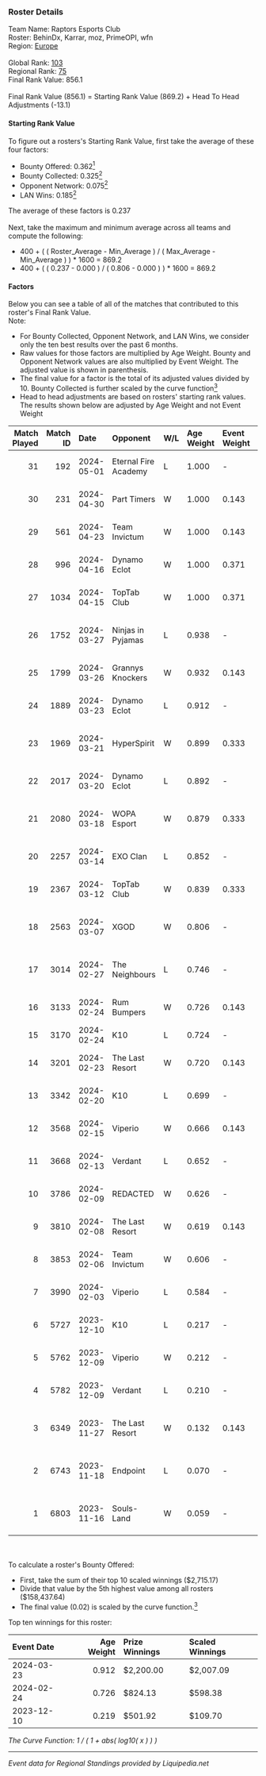 ### Roster Details<br />
Team Name: Raptors Esports Club<br />
Roster: BehinDx, Karrar, moz, PrimeOPI, wfn<br />
Region: [Europe]( ../standings_europe.md)<br />
<br />
Global Rank: [103](../standings_global.md)<br />
Regional Rank: [75]( ../standings_europe.md)<br />
Final Rank Value:  856.1<br />
<br />
Final Rank Value (856.1) = Starting Rank Value (869.2) + Head To Head Adjustments (-13.1)<br />

#### Starting Rank Value<br />
To figure out a rosters's Starting Rank Value, first take the average of these four factors:<br />
- Bounty Offered: 0.362[<sup>1</sup>](#table2)
- Bounty Collected: 0.325[<sup>2</sup>](#table1)
- Opponent Network: 0.075[<sup>2</sup>](#table1)
- LAN Wins: 0.185[<sup>2</sup>](#table1)

The average of these factors is 0.237<br />
<br />
Next, take the maximum and minimum average across all teams and compute the following:<br />
- 400 + ( ( Roster_Average - Min_Average ) / ( Max_Average - Min_Average ) ) * 1600 = 869.2
- 400 + ( ( 0.237 - 0.000 ) / ( 0.806 - 0.000 ) ) * 1600 = 869.2


#### Factors<br />
Below you can see a table of all of the matches that contributed to this roster's Final Rank Value.<br />
Note:<br />

- For Bounty Collected, Opponent Network, and LAN Wins, we consider only the ten best results over the past 6 months.
- Raw values for those factors are multiplied by Age Weight. Bounty and Opponent Network values are also multiplied by Event Weight. The adjusted value is shown in parenthesis.
- The final value for a factor is the total of its adjusted values divided by 10. Bounty Collected is further scaled by the curve function[<sup>3</sup>](#curveFunction)
- Head to head adjustments are based on rosters' starting rank values. The results shown below are adjusted by Age Weight and not Event Weight
<span id="table1"></span><br />


| Match Played | Match ID | Date       | Opponent             | W/L | Age Weight | Event Weight | Bounty Collected | Opponent Network | LAN Wins      | H2H Adj. | Roster                                          |
| -: | -: | :- | :- | :- | :- | :- | :- | :- | :- | -: | :- |
|           31 |      192 | 2024-05-01 | Eternal Fire Academy | L   | 1.000      | -            | -                | -                | -             |   -27.51 | BehinDx, Karrar, moz, PrimeOPI, wfn             |
|           30 |      231 | 2024-04-30 | Part Timers          | W   | 1.000      | 0.143        | 0.000 (0.000)    | -                | false (0.000) |     3.54 | BehinDx, Karrar, moz, PrimeOPI, wfn             |
|           29 |      561 | 2024-04-23 | Team Invictum        | W   | 1.000      | 0.143        | 0.000 (0.000)    | 0.141 (0.020)    | false (0.000) |     3.73 | BehinDx, Karrar, moz, PrimeOPI, wfn             |
|           28 |      996 | 2024-04-16 | Dynamo Eclot         | W   | 1.000      | 0.371        | 0.189 (0.070)    | 0.953 (0.354)    | false (0.000) |    21.57 | BehinDx, Karrar, moz, PrimeOPI, wfn             |
|           27 |     1034 | 2024-04-15 | TopTab Club          | W   | 1.000      | 0.371        | -                | 0.065 (0.024)    | false (0.000) |     4.21 | BehinDx, Karrar, moz, PrimeOPI, wfn             |
|           26 |     1752 | 2024-03-27 | Ninjas in Pyjamas    | L   | 0.938      | -            | -                | -                | -             |    -5.26 | alex, BluePho3nix, maxster, REZ, Silence        |
|           25 |     1799 | 2024-03-26 | Grannys Knockers     | W   | 0.932      | 0.143        | 0.061 (0.008)    | 0.177 (0.024)    | false (0.000) |    17.20 | BehinDx, Karrar, moz, PrimeOPI, wfn             |
|           24 |     1889 | 2024-03-23 | Dynamo Eclot         | L   | 0.912      | -            | -                | -                | -             |    -6.17 | BehinDx, Karrar, moz, PrimeOPI, wfn             |
|           23 |     1969 | 2024-03-21 | HyperSpirit          | W   | 0.899      | 0.333        | 0.009 (0.003)    | 0.293 (0.088)    | false (0.000) |    10.10 | ADRON, GEOHYPE, kritik, smekk, swiiffter        |
|           22 |     2017 | 2024-03-20 | Dynamo Eclot         | L   | 0.892      | -            | -                | -                | -             |    -5.50 | BehinDx, Karrar, moz, PrimeOPI, wfn             |
|           21 |     2080 | 2024-03-18 | WOPA Esport          | W   | 0.879      | 0.333        | 0.009 (0.003)    | 0.485 (0.142)    | false (0.000) |    11.34 | brzer, Gnøffe, Leakz, LUMSEN, Pellyy            |
|           20 |     2257 | 2024-03-14 | EXO Clan             | L   | 0.852      | -            | -                | -                | -             |   -11.12 | BehinDx, Karrar, moz, PrimeOPI, wfn             |
|           19 |     2367 | 2024-03-12 | TopTab Club          | W   | 0.839      | 0.333        | -                | 0.065 (0.018)    | -             |     4.05 | BehinDx, Karrar, moz, PrimeOPI, wfn             |
|           18 |     2563 | 2024-03-07 | XGOD                 | W   | 0.806      | -            | -                | -                | -             |     3.33 | Dosia, dukefissura, ice, kade0, mou             |
|           17 |     3014 | 2024-02-27 | The Neighbours       | L   | 0.746      | -            | -                | -                | -             |   -16.58 | AwaykeN, Duplicate, eraa, RuStY, Thomas         |
|           16 |     3133 | 2024-02-24 | Rum Bumpers          | W   | 0.726      | 0.143        | 0.002 (0.000)    | -                | true (0.726)  |     7.17 | BehinDx, Karrar, moz, PrimeOPI, wfn             |
|           15 |     3170 | 2024-02-24 | K10                  | L   | 0.724      | -            | -                | -                | -             |   -11.14 | Rezst, shyyne, SLY, Tree, yz0                   |
|           14 |     3201 | 2024-02-23 | The Last Resort      | W   | 0.720      | 0.143        | 0.001 (0.000)    | 0.240 (0.025)    | true (0.720)  |     6.90 | AdamJC, Bigun, Fizzy, Flicky, ve1nzo            |
|           13 |     3342 | 2024-02-20 | K10                  | L   | 0.699      | -            | -                | -                | -             |   -11.46 | Kisynergy, Rezst, shyyne, Tree, yz0             |
|           12 |     3568 | 2024-02-15 | Viperio              | W   | 0.666      | 0.143        | -                | 0.321 (0.031)    | -             |     5.71 | cryths, mAnGo, MMS, ReegaN, zodi                |
|           11 |     3668 | 2024-02-13 | Verdant              | L   | 0.652      | -            | -                | -                | -             |    -6.38 | BehinDx, Karrar, moz, PrimeOPI, wfn             |
|           10 |     3786 | 2024-02-09 | REDACTED             | W   | 0.626      | -            | -                | -                | -             |     1.41 | Avi, FelixO, frosty, Heartles, tua              |
|            9 |     3810 | 2024-02-08 | The Last Resort      | W   | 0.619      | 0.143        | 0.001 (0.000)    | 0.240 (0.021)    | -             |     5.13 | AdamJC, Bigun, Fizzy, Flicky, ve1nzo            |
|            8 |     3853 | 2024-02-06 | Team Invictum        | W   | 0.606      | -            | -                | -                | -             |     1.41 | BehinDx, Karrar, moz, PrimeOPI, wfn             |
|            7 |     3990 | 2024-02-03 | Viperio              | L   | 0.584      | -            | -                | -                | -             |   -14.68 | BehinDx, Karrar, moz, PrimeOPI, wfn             |
|            6 |     5727 | 2023-12-10 | K10                  | L   | 0.217      | -            | -                | -                | -             |    -3.24 | BehinDx, Fizzy, Karrar, luccs, moz              |
|            5 |     5762 | 2023-12-09 | Viperio              | W   | 0.212      | -            | -                | -                | true (0.212)  |     1.25 | JAUSTERE, MMS, papp, ReegaN, zodi               |
|            4 |     5782 | 2023-12-09 | Verdant              | L   | 0.210      | -            | -                | -                | -             |    -2.17 | BehinDx, Fizzy, Karrar, luccs, moz              |
|            3 |     6349 | 2023-11-27 | The Last Resort      | W   | 0.132      | 0.143        | 0.001 (0.000)    | -                | -             |     1.06 | AdamJC, Bigun, Flicky, ve1nzo, Wiiam            |
|            2 |     6743 | 2023-11-18 | Endpoint             | L   | 0.070      | -            | -                | -                | -             |    -1.17 | BehinDx, Fizzy, Karrar, luccs, PrimeOPI         |
|            1 |     6803 | 2023-11-16 | Souls-Land           | W   | 0.059      | -            | -                | -                | -             |     0.15 | Harborboy, Kisynergy, SundanceK1d, wh1mzzz, xrt |

<br />
<span id="table2"></span><br />
To calculate a roster's Bounty Offered:<br />

- First, take the sum of their top 10 scaled winnings ($2,715.17)
- Divide that value by the 5th highest value among all rosters ($158,437.64)
- The final value (0.02) is scaled by the curve function.[<sup>3</sup>](#curveFunction)

Top ten winnings for this roster:<br />

| Event Date | Age Weight | Prize Winnings | Scaled Winnings |
| :- | -: | :- | :- |
| 2024-03-23 |      0.912 | $2,200.00      | $2,007.09       |
| 2024-02-24 |      0.726 | $824.13        | $598.38         |
| 2023-12-10 |      0.219 | $501.92        | $109.70         |


<span id="curveFunction"></span>_The Curve Function: 1 / ( 1 + abs( log10( x ) ) )_<br />

---
_Event data for Regional Standings provided by Liquipedia.net_<br />
